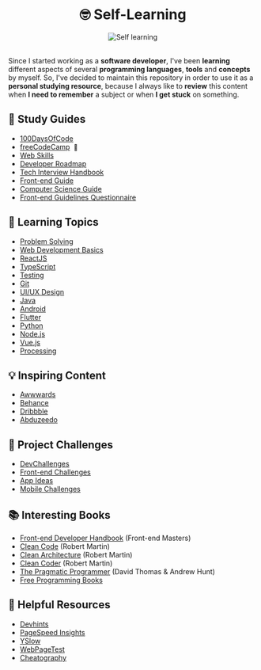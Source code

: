 <h1 align="center">🤓 Self-Learning</h1>

<div align="center">
	<img src="https://i.imgur.com/GD9JvBI.jpg" alt="Self learning">	
</div><br>

Since I started working as a **software developer**, I've been **learning** different aspects of several **programming languages**, **tools** and **concepts** by myself. So, I've decided to maintain this repository in order to use it as a **personal studying resource**, because I always like to **review** this content when **I need to remember** a subject or when **I get stuck** on something.

## 📌 Study Guides

- [100DaysOfCode](https://github.com/nas5w/100-days-of-code-frontend)
- [freeCodeCamp](https://www.freecodecamp.org/learn)<span>&nbsp; <a href="https://www.freecodecamp.org/danielbrito" style="text-decoration: none; font-size: 12px" title="My profile">👤</a></span>
- [Web Skills](https://andreasbm.github.io/web-skills/)
- [Developer Roadmap](https://roadmap.sh/)
- [Tech Interview Handbook](https://github.com/yangshun/tech-interview-handbook)
- [Front-end Guide](https://github.com/grab/front-end-guide)
- [Computer Science Guide](https://github.com/jwasham/coding-interview-university)
- [Front-end Guidelines Questionnaire](https://github.com/bradfrost/frontend-guidelines-questionnaire)

## 📑 Learning Topics

- [Problem Solving](https://github.com/DanielBrito/competitive-programming)
- [Web Development Basics](https://github.com/DanielBrito/web-dev-basics)
- [ReactJS](https://github.com/DanielBrito/react-js-studies)
- [TypeScript](https://github.com/DanielBrito/typescript-studies)
- [Testing](https://github.com/DanielBrito/testing-studies)
- [Git](https://github.com/DanielBrito/pro-git)
- [UI/UX Design](https://github.com/DanielBrito/ui-ux-design-studies)
- [Java](https://github.com/DanielBrito/java-studies)
- [Android](https://github.com/DanielBrito/android-studies)
- [Flutter](https://github.com/DanielBrito/flutter-studies)
- [Python](https://github.com/DanielBrito/python-studies)
- [Node.js](https://github.com/DanielBrito/node-js-studies)
- [Vue.js](https://github.com/DanielBrito/vue-js-studies)
- [Processing](https://github.com/DanielBrito/generative-design)

## 💡 Inspiring Content

- [Awwwards](https://www.awwwards.com/)
- [Behance](https://www.behance.net/)
- [Dribbble](https://dribbble.com/)
- [Abduzeedo](https://abduzeedo.com/)

## 🚀 Project Challenges

- [DevChallenges](https://devchallenges.io/)
- [Front-end Challenges](https://github.com/felipefialho/frontend-challenges)
- [App Ideas](https://github.com/florinpop17/app-ideas)
- [Mobile Challenges](https://github.com/robsonsilv4/mobile-challenges)

## 📚 Interesting Books

- [Front-end Developer Handbook](https://frontendmasters.com/books/front-end-handbook/2019/) (Front-end Masters)
- [Clean Code](https://www.amazon.com/Clean-Code-Handbook-Software-Craftsmanship/dp/0132350882) (Robert Martin)
- [Clean Architecture](https://www.amazon.com.br/Clean-Architecture-Craftsmans-Software-Structure/dp/0134494164) (Robert Martin)
- [Clean Coder](https://www.amazon.com.br/Clean-Coder-Conduct-Professional-Programmers/dp/0137081073) (Robert Martin)
- [The Pragmatic Programmer](https://www.amazon.com.br/Pragmatic-Programmer-journey-mastery-Anniversary/dp/0135957052) (David Thomas & Andrew Hunt)
- [Free Programming Books](https://github.com/EbookFoundation/free-programming-books)

## 🧰 Helpful Resources

- [Devhints](https://devhints.io/)
- [PageSpeed Insights](https://developers.google.com/speed/pagespeed/insights/)
- [YSlow](http://yslow.org/)
- [WebPageTest](https://webpagetest.org/)
- [Cheatography](https://cheatography.com/programming/)
